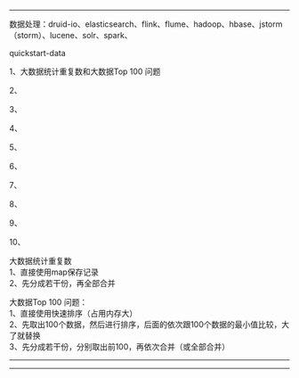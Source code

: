   
  
  
  
---------------------------------------------------------------------------------------------------------------------  
数据处理：druid-io、elasticsearch、flink、flume、hadoop、hbase、jstorm（storm）、lucene、solr、spark、  
  
quickstart-data  
  
  
1、大数据统计重复数和大数据Top 100 问题  
  
  
  
  
2、  
  
  
3、  
  
  
4、  
  
  
5、  
  
  
6、  
  
  
7、  
  
  
8、  
  
  
9、  
  
  
10、  
  
  
  
  
大数据统计重复数  
1、直接使用map保存记录  
2、先分成若干份，再全部合并  
  
大数据Top 100 问题：  
1、直接使用快速排序（占用内存大）  
2、先取出100个数据，然后进行排序，后面的依次跟100个数据的最小值比较，大了就替换  
3、先分成若干份，分别取出前100，再依次合并（或全部合并）  
  
  
  
  
  
  
---------------------------------------------------------------------------------------------------------------------  
  
---------------------------------------------------------------------------------------------------------------------  

  
  
